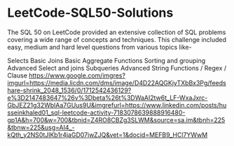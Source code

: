 # LeetCode-SQL50-Solutions
The SQL 50 on LeetCode provided an extensive collection of SQL problems covering a wide range of concepts and techniques. This challenge included easy, medium and hard level questions from various topics like-

Selects
Basic Joins
Basic Aggregate Functions
Sorting and grouping
Advanced Select and joins
Subqueries
Advanced String Functions / Regex / Clause
https://www.google.com/imgres?imgurl=https://media.licdn.com/dms/image/D4D22AQGKjyTXbBx3Pg/feedshare-shrink_2048_1536/0/1712542436129?e%3D2147483647%26v%3Dbeta%26t%3DWaAI2tw6t_LF-WxaJxrc-GbJEZ21g32WblAa7GUus9U&imgrefurl=https://www.linkedin.com/posts/husseinkhaled01_sql-leetcode-activity-7183078639888916480-gp1A&h=700&w=700&tbnid=Z4RO8CBZg3SLWM&source=sa.im&tbnh=225&tbnw=225&usg=AI4_-kQth_y2NS0tJlKb1r4jaGD07jwZJQ&vet=1&docid=MEFB9_HCl7YWwM
